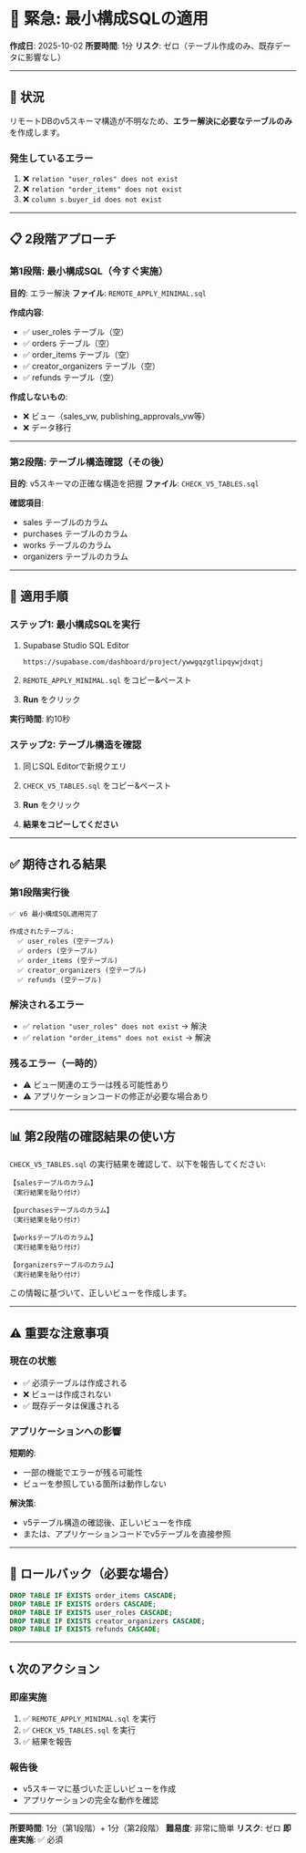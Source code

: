 # 🚨 緊急: 最小構成SQLの適用

**作成日**: 2025-10-02
**所要時間**: 1分
**リスク**: ゼロ（テーブル作成のみ、既存データに影響なし）

---

## 🎯 状況

リモートDBのv5スキーマ構造が不明なため、**エラー解決に必要なテーブルのみ**を作成します。

### 発生しているエラー
1. ❌ `relation "user_roles" does not exist`
2. ❌ `relation "order_items" does not exist`
3. ❌ `column s.buyer_id does not exist`

---

## 📋 2段階アプローチ

### 第1段階: 最小構成SQL（今すぐ実施）

**目的**: エラー解決
**ファイル**: `REMOTE_APPLY_MINIMAL.sql`

**作成内容**:
- ✅ user_roles テーブル（空）
- ✅ orders テーブル（空）
- ✅ order_items テーブル（空）
- ✅ creator_organizers テーブル（空）
- ✅ refunds テーブル（空）

**作成しないもの**:
- ❌ ビュー（sales_vw, publishing_approvals_vw等）
- ❌ データ移行

---

### 第2段階: テーブル構造確認（その後）

**目的**: v5スキーマの正確な構造を把握
**ファイル**: `CHECK_V5_TABLES.sql`

**確認項目**:
- sales テーブルのカラム
- purchases テーブルのカラム
- works テーブルのカラム
- organizers テーブルのカラム

---

## 🚀 適用手順

### ステップ1: 最小構成SQLを実行

1. Supabase Studio SQL Editor
   ```
   https://supabase.com/dashboard/project/ywwgqzgtlipqywjdxqtj
   ```

2. `REMOTE_APPLY_MINIMAL.sql` をコピー&ペースト

3. **Run** をクリック

**実行時間**: 約10秒

### ステップ2: テーブル構造を確認

1. 同じSQL Editorで新規クエリ

2. `CHECK_V5_TABLES.sql` をコピー&ペースト

3. **Run** をクリック

4. **結果をコピーしてください**

---

## ✅ 期待される結果

### 第1段階実行後

```
✅ v6 最小構成SQL適用完了

作成されたテーブル:
  ✅ user_roles (空テーブル)
  ✅ orders (空テーブル)
  ✅ order_items (空テーブル)
  ✅ creator_organizers (空テーブル)
  ✅ refunds (空テーブル)
```

### 解決されるエラー

- ✅ `relation "user_roles" does not exist` → 解決
- ✅ `relation "order_items" does not exist` → 解決

### 残るエラー（一時的）

- ⚠️ ビュー関連のエラーは残る可能性あり
- ⚠️ アプリケーションコードの修正が必要な場合あり

---

## 📊 第2段階の確認結果の使い方

`CHECK_V5_TABLES.sql` の実行結果を確認して、以下を報告してください:

```
【salesテーブルのカラム】
（実行結果を貼り付け）

【purchasesテーブルのカラム】
（実行結果を貼り付け）

【worksテーブルのカラム】
（実行結果を貼り付け）

【organizersテーブルのカラム】
（実行結果を貼り付け）
```

この情報に基づいて、正しいビューを作成します。

---

## ⚠️ 重要な注意事項

### 現在の状態

- ✅ 必須テーブルは作成される
- ❌ ビューは作成されない
- ✅ 既存データは保護される

### アプリケーションへの影響

**短期的**:
- 一部の機能でエラーが残る可能性
- ビューを参照している箇所は動作しない

**解決策**:
- v5テーブル構造の確認後、正しいビューを作成
- または、アプリケーションコードでv5テーブルを直接参照

---

## 🔄 ロールバック（必要な場合）

```sql
DROP TABLE IF EXISTS order_items CASCADE;
DROP TABLE IF EXISTS orders CASCADE;
DROP TABLE IF EXISTS user_roles CASCADE;
DROP TABLE IF EXISTS creator_organizers CASCADE;
DROP TABLE IF EXISTS refunds CASCADE;
```

---

## 📞 次のアクション

### 即座実施
1. ✅ `REMOTE_APPLY_MINIMAL.sql` を実行
2. ✅ `CHECK_V5_TABLES.sql` を実行
3. ✅ 結果を報告

### 報告後
- v5スキーマに基づいた正しいビューを作成
- アプリケーションの完全な動作を確認

---

**所要時間**: 1分（第1段階）+ 1分（第2段階）
**難易度**: 非常に簡単
**リスク**: ゼロ
**即座実施**: ✅ 必須

